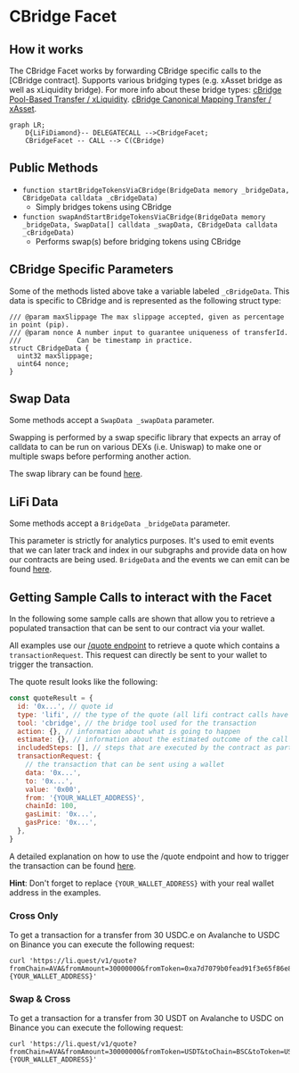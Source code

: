 # CBridge Facet

## How it works

The CBridge Facet works by forwarding CBridge specific calls to the [CBridge contract].
Supports various bridging types (e.g. xAsset bridge as well as xLiquidity bridge). For more info about these bridge types:
[cBridge Pool-Based Transfer / xLiquidity](https://cbridge-docs.celer.network/developer/cbridge-pool-based-transfer-xliquidity).
[cBridge Canonical Mapping Transfer / xAsset](https://cbridge-docs.celer.network/developer/cbridge-canonical-mapping-transfer-xasset).

```mermaid
graph LR;
    D{LiFiDiamond}-- DELEGATECALL -->CBridgeFacet;
    CBridgeFacet -- CALL --> C(CBridge)
```

## Public Methods

- `function startBridgeTokensViaCBridge(BridgeData memory _bridgeData, CBridgeData calldata _cBridgeData)`
  - Simply bridges tokens using CBridge
- `function swapAndStartBridgeTokensViaCBridge(BridgeData memory _bridgeData, SwapData[] calldata _swapData, CBridgeData calldata _cBridgeData)`
  - Performs swap(s) before bridging tokens using CBridge

## CBridge Specific Parameters

Some of the methods listed above take a variable labeled `_cBridgeData`. This data is specific to CBridge and is represented as the following struct type:

```solidity
/// @param maxSlippage The max slippage accepted, given as percentage in point (pip).
/// @param nonce A number input to guarantee uniqueness of transferId.
///              Can be timestamp in practice.
struct CBridgeData {
  uint32 maxSlippage;
  uint64 nonce;
}
```

## Swap Data

Some methods accept a `SwapData _swapData` parameter.

Swapping is performed by a swap specific library that expects an array of calldata to can be run on various DEXs (i.e. Uniswap) to make one or multiple swaps before performing another action.

The swap library can be found [here](../src/Libraries/LibSwap.sol).

## LiFi Data

Some methods accept a `BridgeData _bridgeData` parameter.

This parameter is strictly for analytics purposes. It's used to emit events that we can later track and index in our subgraphs and provide data on how our contracts are being used. `BridgeData` and the events we can emit can be found [here](../src/Interfaces/ILiFi.sol).

## Getting Sample Calls to interact with the Facet

In the following some sample calls are shown that allow you to retrieve a populated transaction that can be sent to our contract via your wallet.

All examples use our [/quote endpoint](https://apidocs.li.fi/reference/get_quote) to retrieve a quote which contains a `transactionRequest`. This request can directly be sent to your wallet to trigger the transaction.

The quote result looks like the following:

```javascript
const quoteResult = {
  id: '0x...', // quote id
  type: 'lifi', // the type of the quote (all lifi contract calls have the type "lifi")
  tool: 'cbridge', // the bridge tool used for the transaction
  action: {}, // information about what is going to happen
  estimate: {}, // information about the estimated outcome of the call
  includedSteps: [], // steps that are executed by the contract as part of this transaction, e.g. a swap step and a cross step
  transactionRequest: {
    // the transaction that can be sent using a wallet
    data: '0x...',
    to: '0x...',
    value: '0x00',
    from: '{YOUR_WALLET_ADDRESS}',
    chainId: 100,
    gasLimit: '0x...',
    gasPrice: '0x...',
  },
}
```

A detailed explanation on how to use the /quote endpoint and how to trigger the transaction can be found [here](https://docs.li.fi/products/more-integration-options/li.fi-api/transferring-tokens-example).

**Hint**: Don't forget to replace `{YOUR_WALLET_ADDRESS}` with your real wallet address in the examples.

### Cross Only

To get a transaction for a transfer from 30 USDC.e on Avalanche to USDC on Binance you can execute the following request:

```shell
curl 'https://li.quest/v1/quote?fromChain=AVA&fromAmount=30000000&fromToken=0xa7d7079b0fead91f3e65f86e8915cb59c1a4c664&toChain=BSC&toToken=USDC&slippage=0.03&allowBridges=cbridge&fromAddress={YOUR_WALLET_ADDRESS}'
```

### Swap & Cross

To get a transaction for a transfer from 30 USDT on Avalanche to USDC on Binance you can execute the following request:

```shell
curl 'https://li.quest/v1/quote?fromChain=AVA&fromAmount=30000000&fromToken=USDT&toChain=BSC&toToken=USDC&slippage=0.03&allowBridges=cbridge&fromAddress={YOUR_WALLET_ADDRESS}'
```
